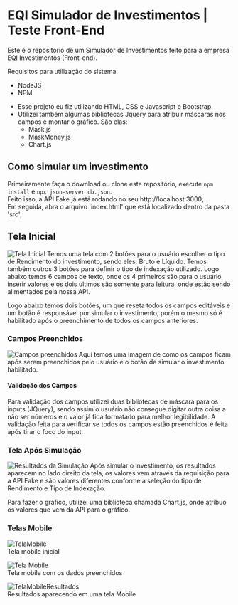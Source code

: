 # EQI Simulador de Investimentos | Teste Front-End
Este é o repositório de um Simulador de Investimentos feito para a empresa EQI Investimentos (Front-end).

Requisitos para utilização do sistema:
* NodeJS
* NPM

- Esse projeto eu fiz utilizando HTML, CSS e Javascript e Bootstrap. 
- Utilizei também algumas bibliotecas Jquery para atribuir máscaras nos campos e montar o gráfico. São elas:
  - Mask.js
  - MaskMoney.js
  - Chart.js

## Como simular um investimento
Primeiramente faça o download ou clone este repositório, execute `npm install` e `npx json-server db.json`.<br>
Feito isso, a API Fake já está rodando no seu http://localhost:3000;<br>
Em seguida, abra o arquivo 'index.html' que está localizado dentro da pasta 'src';


## Tela Inicial
![Tela Inicial](https://user-images.githubusercontent.com/73489159/153093031-47997e05-db4f-4d08-b465-9d3be9435869.png)
Temos uma tela com 2 botões para o usuário escolher o tipo de Rendimento do investimento, sendo eles: Bruto e Líquido. Temos também outros 3 botões para definir o tipo de indexação utilizado.
Logo abaixo temos 6 campos de texto, onde os 4 primeiros são para o usuário inserir valores e os dois ultimos são somente para leitura, onde estão sendo alimentados pela nossa API.

Logo abaixo temos dois botões, um que reseta todos os campos editáveis e um botão é responsável por simular o investimento, porém o mesmo só é habilitado após o preenchimento de todos os campos anteriores. 

### Campos Preenchidos
![Campos preenchidos](https://user-images.githubusercontent.com/73489159/153100239-7447f941-902a-46cf-ad3f-c71a89216150.png)
Aqui temos uma imagem de como os campos ficam após serem preenchidos pelo usuário e o botão de simular o investimento habilitado.

#### Validação dos Campos
Para validação dos campos utilizei duas bibliotecas de máscara para os inputs (JQuery), sendo assim o usuário não consegue digitar outra coisa a não ser números e o valor já fica formatado para melhor legibilidade.
A validação feita para verificar se todos os campos estão preenchidos é feita após tirar o foco do input.

### Tela Após Simulação
![Resultados da Simulação](https://user-images.githubusercontent.com/73489159/153100487-2cebdd27-459b-43c4-8e30-7da58acfdb67.png)
Após simular o investimento, os resultados aparecem no lado direito da tela, os valores vem através da requisição para a API Fake e são valores diferentes conforme a seleção do tipo de Rendimento e Tipo de Indexação.

Para fazer o gráfico, utilizei uma biblioteca chamada Chart.js, onde atribuo os valores que vem da API para o gráfico.

### Telas Mobile
![TelaMobile](https://user-images.githubusercontent.com/73489159/153319058-134883fd-7c34-4776-9d7a-7b37185cbaa0.png)<br>
Tela mobile inicial
<br>

![Tela Mobile](https://user-images.githubusercontent.com/73489159/153102818-43bfff0a-bc65-489b-845d-1bb88181da64.png)<br>
Tela mobile com os dados preenchidos
<br>

![TelaMobileResultados](https://user-images.githubusercontent.com/73489159/153319142-c6aeb14f-c40b-40b6-b038-c0436f2f8790.png)<br>
Resultados aparecendo em uma tela Mobile

